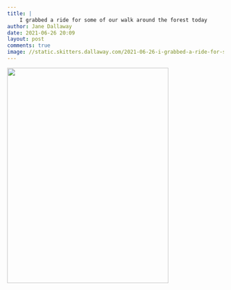 ```yaml
---
title: |
    I grabbed a ride for some of our walk around the forest today
author: Jane Dallaway
date: 2021-06-26 20:09
layout: post
comments: true
image: //static.skitters.dallaway.com/2021-06-26-i-grabbed-a-ride-for-some-of-our-walk-around-the-forest-today-fullsize-0.jpeg
---
```




<a href="//static.skitters.dallaway.com/2021-06-26-i-grabbed-a-ride-for-some-of-our-walk-around-the-forest-today-fullsize-0.jpeg"><img src="//static.skitters.dallaway.com/2021-06-26-i-grabbed-a-ride-for-some-of-our-walk-around-the-forest-today-thumb-0.jpeg" width="375" height="500"></a>

